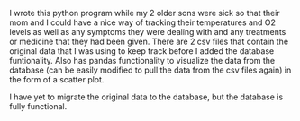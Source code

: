I wrote this python program while my 2 older sons were sick so that their mom and I could have a nice way of tracking their temperatures and O2 levels as well as any symptoms they were dealing with and any treatments or medicine that they had been given. There are 2 csv files that contain the original data that I was using to keep track before I added the database funtionality. Also has pandas functionality to visualize the data from the database (can be easily modified to pull the data from the csv files again) in the form of a scatter plot.

I have yet to migrate the original data to the database, but the database is fully functional.
